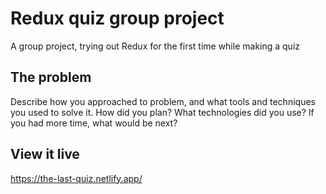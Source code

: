 # Redux quiz group project

A group project, trying out Redux for the first time while making a quiz

## The problem

Describe how you approached to problem, and what tools and techniques you used to solve it. How did you plan? What technologies did you use? If you had more time, what would be next?

## View it live

https://the-last-quiz.netlify.app/
